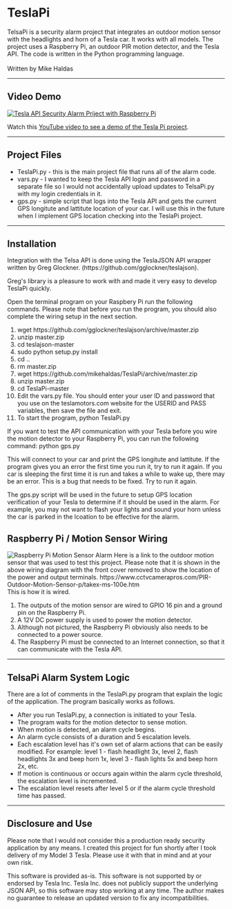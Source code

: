 <h1>TeslaPi</h1>
TelsaPi is a security alarm project that integrates an outdoor motion sensor with the headlights and horn of a Tesla car. It works with all models. The project uses a Raspberry Pi, an outdoor PIR motion detector, and the Tesla API. The code is written in the Python programming language.
<br><br>
Written by Mike Haldas
<hr>
<h2>Video Demo</h2>
<p>
  <a href="https://www.youtube.com/watch?v=XUymnw3rFOk" target="_blank"><img src="https://videos.cctvcamerapros.com/wp-content/files/Tesla-API-Security-Alarm-Project-with-Raspberry-Pi.jpg" 
alt="Tesla API Security Alarm Priject with Raspberry Pi"/></a>
  </p>
  <p>
  Watch this <a href="https://www.youtube.com/watch?v=XUymnw3rFOk" target="_blank">YouTube video to see a demo of the Tesla Pi project</a>.
  </p>
<hr>
<h2>Project Files</h2>
<ul>
  <li>TeslaPi.py - this is the main project file that runs all of the alarm code.</li>
  <li>vars.py - I wanted to keep the Tesla API login and password in a separate file so I would not accidentally upload updates to TelsaPi.py with my login credentials in it.</li>
  <li>gps.py - simple script that logs into the Tesla API and gets the current GPS longitute and lattitute location of your car. I will use this in the future when I implement GPS location checking into the TeslaPi project.</li>
  </ul>
<hr>
<h2>Installation</h2>
<p>Integration with the Telsa API is done using the TeslaJSON API wrapper written by Greg Glockner. (https://github.com/gglockner/teslajson).</p>
<p>Greg's library is a pleasure to work with and made it very easy to develop TeslaPi quickly.
  </p>

Open the terminal program on your Raspbery Pi run the following commands. Please note that before you run the program, you should also complete the wiring setup in the next section.
<ol>
  <li>wget https://github.com/gglockner/teslajson/archive/master.zip</li>
  <li>unzip master.zip</li>
  <li>cd teslajson-master</li>
  <li>sudo python setup.py install</li>
  <li>cd ..</li>
  <li>rm master.zip</li>
  <li>wget https://github.com/mikehaldas/TeslaPi/archive/master.zip</li>
  <li>unzip master.zip</li>
  <li>cd TeslaPi-master</li>
  <li>Edit the vars.py file. You should enter your user ID and password that you use on the teslamotors.com website for the USERID and PASS variables, then save the file and exit.</li> 
  <li>To start the program, python TeslaPi.py</li>
  </ol>
  
  If you want to test the API communication with your Tesla before you wire the motion detector to your Raspberry Pi, you can run the following command: python gps.py
  
  This will connect to your car and print the GPS longitute and lattitute. If the program gives you an error the first time you run it, try to run it again. If you car is sleeping the first time it is run and takes a while to wake up, there may be an error. This is a bug that needs to be fixed. Try to run it again.
  
  The gps.py script will be used in the future to setup GPS location verification of your Tesla to determine if it should be used in the alarm. For example, you may not want to flash your lights and sound your horn unless the car is parked in the lcoation to be effective for the alarm.

<h2>Raspberry Pi / Motion Sensor Wiring</h2>
<img src="https://www.cctvcamerapros.com/v/images/RPi/Raspberry-Pi-Motion-Sensor-Alarm.jpg" alt="Raspberry Pi Motion Sensor Alarm">
Here is a link to the outdoor motion sensor that was used to test this project. Please note that it is shown in the above wiring diagram with the front cover removed to show the location of the power and output terminals. https://www.cctvcamerapros.com/PIR-Outdoor-Motion-Sensor-p/takex-ms-100e.htm
<br>
This is how it is wired.
<ol>
  <li>The outputs of the motion sensor are wired to GPIO 16 pin and a ground pin on the Raspberry Pi.</li>
  <li>A 12V DC power supply is used to power the motion detector.</li>
  <li>Although not pictured, the Raspberry Pi obviously also needs to be connected to a power source.</li>
  <li>The Raspberry Pi must be connected to an Internet connection, so that it can communicate with the Tesla API.</li>
</ol>
  <hr>
  <h2>TelsaPi Alarm System Logic</h2>
  There are a lot of comments in the TeslaPi.py program that explain the logic of the application. The program basically works as follows.
  <ul>
  <li>After you run TeslaPi.py, a connection is initiated to your Tesla.</li>
  <li>The program waits for the motion detector to sense motion.</li>
  <li>When motion is detected, an alarm cycle begins.</li>
  <li>An alarm cycle consists of a duration and 5 escalation levels.</li>
  <li>Each escalation level has it's own set of alarm actions that can be easily modified. For example: level 1 - flash headlight 3x, level 2, flash headlights 3x and beep horn 1x, level 3 - flash lights 5x and beep horn 2x, etc.</li>
  <li>If motion is continuous or occurs again within the alarm cycle threshold, the escalation level is incremented.</li>
  <li>The escalation level resets after level 5 or if the alarm cycle threshold time has passed.</li>
  </ul>
  <hr>
  <h2>Disclosure and Use</h2>
  <p>Please note that I would not consider this a production ready security application by any means. I created this project for fun shortly after I took delivery of my Model 3 Tesla. Please use it with that in mind and at your own risk.
  </p>
  <p>This software is provided as-is. This software is not supported by or endorsed by Tesla Inc. Tesla Inc. does not publicly support the underlying JSON API, so this software may stop working at any time. The author makes no guarantee to release an updated version to fix any incompatibilities.</p>

